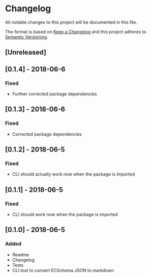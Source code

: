 # Changelog
All notable changes to this project will be documented in this file.

The format is based on [Keep a Changelog](http://keepachangelog.com/en/1.0.0/)
and this project adheres to [Semantic Versioning](http://semver.org/spec/v2.0.0.html).

## [Unreleased]

## [0.1.4] - 2018-06-6
### Fixed
- Further corrected package dependencies

## [0.1.3] - 2018-06-6
### Fixed
- Corrected package dependencies

## [0.1.2] - 2018-06-5
### Fixed
- CLI should actually work now when the package is imported

## [0.1.1] - 2018-06-5
### Fixed
- CLI should work now when the package is imported

## [0.1.0] - 2018-06-5
### Added
- Readme
- Changelog
- Tests
- CLI tool to convert ECSchema JSON to markdown